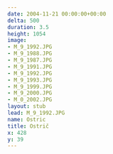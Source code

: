 ```yaml
---
date: 2004-11-21 00:00:00+00:00
delta: 500
duration: 3.5
height: 1054
image:
- M_9_1992.JPG
- M_9_1988.JPG
- M_9_1987.JPG
- M_9_1991.JPG
- M_9_1992.JPG
- M_9_1993.JPG
- M_9_1999.JPG
- M_9_2000.JPG
- M_0_2002.JPG
layout: stub
lead: M_9_1992.JPG
name: Ostric
title: Ostrič
x: 428
y: 39
---
```

